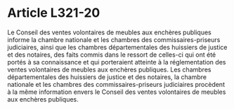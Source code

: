 # Article L321-20

Le Conseil des ventes volontaires de meubles aux enchères publiques informe la chambre nationale et les chambres des commissaires-priseurs judiciaires, ainsi que les chambres départementales des huissiers de justice et des notaires, des faits commis dans le ressort de celles-ci qui ont été portés à sa connaissance et qui porteraient atteinte à la réglementation des ventes volontaires de meubles aux enchères publiques.   Les chambres départementales des huissiers de justice et des notaires, la chambre nationale et les chambres des commissaires-priseurs judiciaires procèdent à la même information envers le Conseil des ventes volontaires de meubles aux enchères publiques.